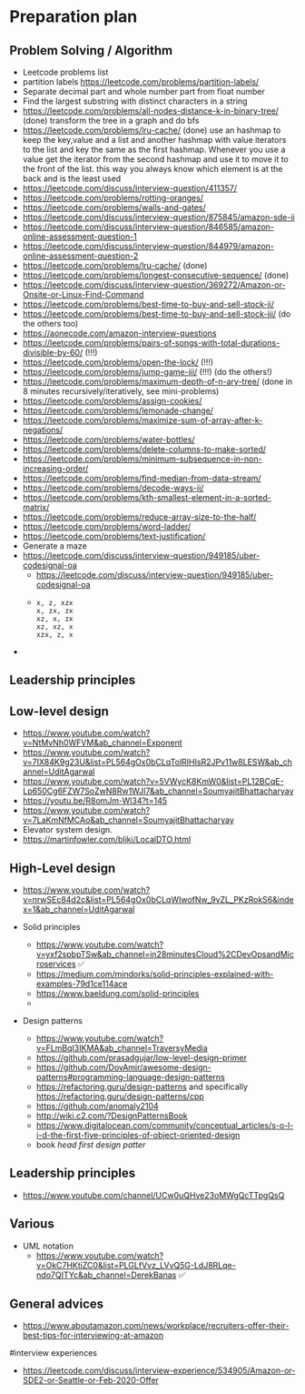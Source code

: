 # Preparation plan

## Problem Solving / Algorithm
- Leetcode problems list
- partition labels https://leetcode.com/problems/partition-labels/
- Separate decimal part and whole number part from float number
- Find the largest substring with distinct characters in a string
- https://leetcode.com/problems/all-nodes-distance-k-in-binary-tree/ (done) transform the tree in a graph and do bfs
- https://leetcode.com/problems/lru-cache/ (done) use an hashmap to keep the key,value and a list and another hashmap  with value iterators to the list and key the same as the first hashmap. Whenever you use a value get the iterator from the second hashmap and use it to move it to the front of the list. this way you always know which element is at the back and is the least used
- https://leetcode.com/discuss/interview-question/411357/
- https://leetcode.com/problems/rotting-oranges/
- https://leetcode.com/problems/walls-and-gates/
- https://leetcode.com/discuss/interview-question/875845/amazon-sde-ii
- https://leetcode.com/discuss/interview-question/846585/amazon-online-assessment-question-1
- https://leetcode.com/discuss/interview-question/844979/amazon-online-assessment-question-2
- https://leetcode.com/problems/lru-cache/ (done)
- https://leetcode.com/problems/longest-consecutive-sequence/ (done)
- https://leetcode.com/discuss/interview-question/369272/Amazon-or-Onsite-or-Linux-Find-Command
- https://leetcode.com/problems/best-time-to-buy-and-sell-stock-ii/
- https://leetcode.com/problems/best-time-to-buy-and-sell-stock-iii/ (do the others too)
- https://aonecode.com/amazon-interview-questions
- https://leetcode.com/problems/pairs-of-songs-with-total-durations-divisible-by-60/ (!!!)
- https://leetcode.com/problems/open-the-lock/ (!!!)
- https://leetcode.com/problems/jump-game-iii/ (!!!) (do the others!)
- https://leetcode.com/problems/maximum-depth-of-n-ary-tree/ (done in 8 minutes recursively/iteratively, see mini-problems)
- https://leetcode.com/problems/assign-cookies/
- https://leetcode.com/problems/lemonade-change/
- https://leetcode.com/problems/maximize-sum-of-array-after-k-negations/
- https://leetcode.com/problems/water-bottles/
- https://leetcode.com/problems/delete-columns-to-make-sorted/
- https://leetcode.com/problems/minimum-subsequence-in-non-increasing-order/
- https://leetcode.com/problems/find-median-from-data-stream/
- https://leetcode.com/problems/decode-ways-ii/
- https://leetcode.com/problems/kth-smallest-element-in-a-sorted-matrix/
- https://leetcode.com/problems/reduce-array-size-to-the-half/
- https://leetcode.com/problems/word-ladder/
- https://leetcode.com/problems/text-justification/
- Generate a maze
- https://leetcode.com/discuss/interview-question/949185/uber-codesignal-oa
  - https://leetcode.com/discuss/interview-question/949185/uber-codesignal-oa
  - ```ex. xzxzx OP: 5
    x, z, xzx
	x, zx, zx
	xz, x, zx
	xz, xz, x
	xzx, z, x
    ```
-


## Leadership principles

## Low-level design
- https://www.youtube.com/watch?v=NtMvNh0WFVM&ab_channel=Exponent
- https://www.youtube.com/watch?v=7IX84K9g23U&list=PL564gOx0bCLqTolRIHIsR2JPv11w8LESW&ab_channel=UditAgarwal
- https://www.youtube.com/watch?v=5VWycK8KmW0&list=PL12BCqE-Lp650Cg6FZW7SoZwN8Rw1WJI7&ab_channel=SoumyajitBhattacharyay
- https://youtu.be/R8omJm-Wl34?t=145
- https://www.youtube.com/watch?v=7LaKmNfMCAo&ab_channel=SoumyajitBhattacharyay
- Elevator system design.
- https://martinfowler.com/bliki/LocalDTO.html

## High-Level design
- https://www.youtube.com/watch?v=nrwSEc84d2c&list=PL564gOx0bCLqWIwofNw_9vZL_PKzRokS6&index=1&ab_channel=UditAgarwal

- Solid principles
    - https://www.youtube.com/watch?v=yxf2spbpTSw&ab_channel=in28minutesCloud%2CDevOpsandMicroservices ✅
    - https://medium.com/mindorks/solid-principles-explained-with-examples-79d1ce114ace
    - https://www.baeldung.com/solid-principles
    - 
- Design patterns
    -  https://www.youtube.com/watch?v=FLmBqI3IKMA&ab_channel=TraversyMedia
    - https://github.com/prasadgujar/low-level-design-primer
    - https://github.com/DovAmir/awesome-design-patterns#programming-language-design-patterns
    - https://refactoring.guru/design-patterns and specifically https://refactoring.guru/design-patterns/cpp
    - https://github.com/anomaly2104
    - http://wiki.c2.com/?DesignPatternsBook 
    - https://www.digitalocean.com/community/conceptual_articles/s-o-l-i-d-the-first-five-principles-of-object-oriented-design
    - book *head first design patter*

## Leadership principles
- https://www.youtube.com/channel/UCw0uQHve23oMWgQcTTpgQsQ
## Various
- UML notation 
    - https://www.youtube.com/watch?v=OkC7HKtiZC0&list=PLGLfVvz_LVvQ5G-LdJ8RLqe-ndo7QITYc&ab_channel=DerekBanas ✅


## General advices
- https://www.aboutamazon.com/news/workplace/recruiters-offer-their-best-tips-for-interviewing-at-amazon

#interview experiences
- https://leetcode.com/discuss/interview-experience/534905/Amazon-or-SDE2-or-Seattle-or-Feb-2020-Offer